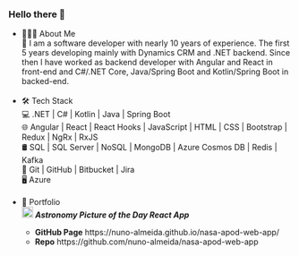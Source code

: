 ### Hello there 👋

<ul> 
<li> 👨🏻‍💻 About Me </li>
  💼   I am a software developer with nearly 10 years of experience. The first 5 years developing mainly with Dynamics CRM and .NET backend. Since then I have worked as backend developer with Angular and React in front-end and C#/.NET Core, Java/Spring Boot and Kotlin/Spring Boot in backed-end.<br />
<br />
<li> 🛠 Tech Stack</li>
  💻   .NET | C# | Kotlin | Java | Spring Boot<br />
  🌐   Angular | React | React Hooks | JavaScript | HTML | CSS |  Bootstrap | Redux | NgRx | RxJS <br />
  🛢   SQL | SQL Server | NoSQL | MongoDB | Azure Cosmos DB | Redis | Kafka <br />
  🔧   Git | GitHub | Bitbucket | Jira <br />
  🖥   Azure <br />
<br />
<li> 🔭 Portfolio 
    <div>
        <img src="https://user-images.githubusercontent.com/25181517/183897015-94a058a6-b86e-4e42-a37f-bf92061753e5.png" height="20"> <b><i>Astronomy Picture of the Day React App</i></b></li>
        <ul>
            <li><strong>GitHub Page</strong> https://nuno-almeida.github.io/nasa-apod-web-app/</li>
            <li><strong>Repo</strong> https://github.com/nuno-almeida/nasa-apod-web-app</li>
        </ul>
    </div>
</li>
</ul>
